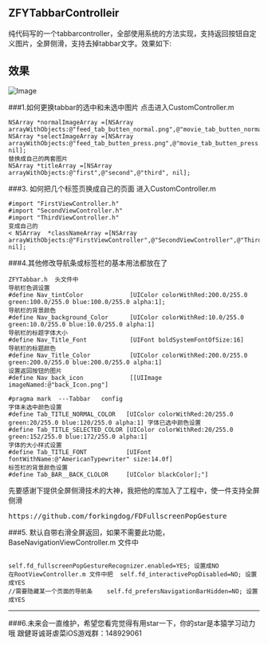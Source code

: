 ## ZFYTabbarControlleir
纯代码写的一个tabbarcontroller，全部使用系统的方法实现，支持返回按钮自定义图片，全屏侧滑，支持去掉tabbar文字。效果如下:
## 效果
![Image](https://github.com/zhufengyi01/ZFYTabbarController/blob/master/tabbar.gif)

###1.如何更换tabbar的选中和未选中图片
点击进入CustomController.m
<pre><code>NSArray *normalImageArray =[NSArray arrayWithObjects:@"feed_tab_butten_normal.png",@"movie_tab_butten_normal.png",@"me_tab_butten_normal.png",nil]; NSArray *selectImageArray =[NSArray arrayWithObjects:@"feed_tab_butten_press.png",@"movie_tab_butten_press.png",@"me_tab_butten_press.png", nil];
替换成自己的两套图片
NSArray *titleArray =[NSArray arrayWithObjects:@"first",@"second",@"third", nil];</code></pre>
###3. 如何把几个标签页换成自己的页面
 进入CustomController.m
<pre><code>#import "FirstViewController.h"
#import "SecondViewController.h"
#import "ThirdViewController.h"
变成自己的
< NSArray  *classNameArray =[NSArray arrayWithObjects:@"FirstViewController",@"SecondViewController",@"ThirdViewController", nil];</code></pre>
###4.其他修改导航条或标签栏的基本用法都放在了
<pre><code>ZFYTabbar.h  头文件中
导航栏色调设置
#define Nav_tintColor             [UIColor colorWithRed:200.0/255.0 green:100.0/255.0 blue:100.0/255.0 alpha:1];
导航栏的背景颜色
#define Nav_background_Color      [UIColor colorWithRed:10.0/255.0 green:10.0/255.0 blue:10.0/255.0 alpha:1]
导航栏的标题字体大小
#define Nav_Title_Font            [UIFont boldSystemFontOfSize:16]
导航栏的标题颜色
#define Nav_Title_Color           [UIColor colorWithRed:200.0/255.0 green:200.0/255.0 blue:200.0/255.0 alpha:1]
设置返回按钮的图片
#define Nav_back_icon             [[UIImage imageNamed:@"back_Icon.png"]
</code></pre>
<pre><code>#pragma mark  ---Tabbar   config
字体未选中颜色设置
#define Tab_TITLE_NORMAL_COLOR   [UIColor colorWithRed:20/255.0 green:20/255.0 blue:120/255.0 alpha:1] 字体已选中颜色设置
#define Tab_TITLE_SELECTED_COLOR [UIColor colorWithRed:20/255.0 green:152/255.0 blue:172/255.0 alpha:1]
字体的大小样式设置
#define Tab_TITLE_FONT           [UIFont fontWithName:@"AmericanTypewriter" size:14.0f]
标签栏的背景颜色设置
#define Tab_BAR__BACK_CLOLOR     [UIColor blackColor];"] </code></pre>

先要感谢下提供全屏侧滑技术的大神，我把他的库加入了工程中，使一件支持全屏侧滑
<pre>https://github.com/forkingdog/FDFullscreenPopGesture</pre>
###5. 默认自带右滑全屏返回，如果不需要此功能，BaseNavigationViewController.m 文件中
<pre><code>
self.fd_fullscreenPopGestureRecognizer.enabled=YES; 设置成NO
在RootViewController.m 文件中把  self.fd_interactivePopDisabled=NO; 设置成YES
//需要隐藏某一个页面的导航条    self.fd_prefersNavigationBarHidden=NO; 设置成YES
</code></pre>
*********************************
###6.未来会一直维护，希望您看完觉得有用star一下，你的star是本猿学习动力哦
跟健哥诚哥虐菜iOS游戏群：148929061   


